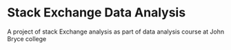 # Stack Exchange Data Analysis
A project of stack Exchange analysis as part of data analysis course at John Bryce college
